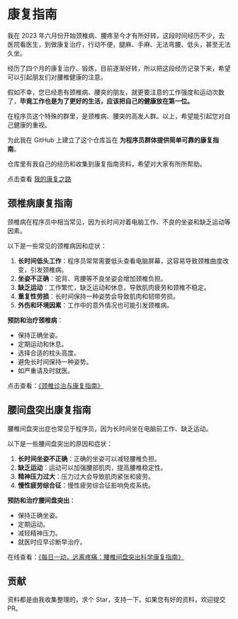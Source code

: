 # 康复指南

我在 2023 年六月份开始颈椎病、腰疼至今才有所好转，这段时间经历不少，去医院看医生，到做康复治疗，行动不便，腿麻、手麻、无法弯腰、低头，甚至无法久坐。

经历了四个月的康复治疗、锻炼，目前逐渐好转，所以把这段经历记录下来，希望可以引起朋友们对腰椎健康的注意。

假如不幸，您已经患有颈椎病、腰突的朋友，就更要注意的工作强度和运动次数了，**毕竟工作也是为了更好的生活，应该把自己的健康放在第一位。**

在程序员这个特殊的群里，是颈椎病、腰突的高发人群。以上，希望能引起您对自己健康的重视。

为此我在 GitHub 上建立了这个仓库旨在 **为程序员群体提供简单可靠的康复指南**。

仓库里有我自己的经历和收集到康复指南资料，希望对大家有所所帮助。

点击查看 [我的康复之路](./北漂五年程序员｜颈椎病腰突康复指南.md)

## 颈椎病康复指南

颈椎病在程序员中相当常见，因为长时间对着电脑工作、不良的坐姿和缺乏运动等因素。

以下是一些常见的颈椎病因和症状：

1. **长时间低头工作**：程序员常常需要低头查看电脑屏幕，这容易导致颈椎曲度改变，引发颈椎病。
2. **坐姿不正确**：驼背、弯腰等不良坐姿会增加颈椎负担。
3. **缺乏运动**：工作繁忙，缺乏运动和休息，导致肌肉疲劳和颈椎不稳定。
4. **重复性劳损**：长时间保持一种姿势会导致肌肉和韧带劳损。
5. **外伤和环境因素**：工作中的意外情况也可能引发颈椎病。

**预防和治疗颈椎病**：

- 保持正确坐姿。
- 定期运动和休息。
- 选择合适的枕头高度。
- 避免长时间保持一种姿势。
- 如严重请及时就医。

点击查看：[《颈椎诊治与康复指南》](https://www.zhangningle.top/RehabilitationGuide/颈椎病康复指南/颈椎诊治与康复指南.pdf)

## 腰间盘突出康复指南

腰椎间盘突出症也常见于程序员，因为长时间坐在电脑前工作、缺乏运动。

以下是一些腰间盘突出的原因和症状：

1. **长时间坐姿不正确**：正确的坐姿可以减轻腰椎负担。
2. **缺乏运动**：运动可以加强腰部肌肉，提高腰椎稳定性。
3. **精神压力过大**：压力过大会导致肌肉紧张和疲劳。
4. **慢性疲劳综合征**：慢性疲劳综合征影响免疫系统。

**预防和治疗腰间盘突出**：

- 保持正确坐姿。
- 定期运动。
- 减轻精神压力。
- 就医时应早诊断早治疗。

在线查看：[《每日一动，远离疼痛：腰椎间盘突出科学康复指南》](https://www.zhangningle.top/RehabilitationGuide/%E8%85%B0%E9%97%B4%E7%9B%98%E7%AA%81%E5%87%BA%E5%BA%B7%E5%A4%8D%E6%8C%87%E5%8D%97/%E6%AF%8F%E6%97%A5%E4%B8%80%E5%8A%A8%EF%BC%8C%E8%BF%9C%E7%A6%BB%E7%96%BC%E7%97%9B%EF%BC%9A%E8%85%B0%E6%A4%8E%E9%97%B4%E7%9B%98%E7%AA%81%E5%87%BA%E7%A7%91%E5%AD%A6%E5%BA%B7%E5%A4%8D%E6%8C%87%E5%8D%97_%E7%BD%97%E7%82%9C%E6%A8%91.pdf)

## 贡献

资料都是由我收集整理的，求个 Star，支持一下。如果您有好的资料，欢迎提交 PR。
